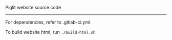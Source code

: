 Piglit website source code

---

For dependencies, refer to .gitlab-ci.yml.

To build website html, run `./build-html.sh`.
